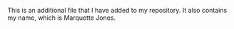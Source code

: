 This is an additional file that I have added to my repository.
It also contains my name, which is Marquette Jones.
